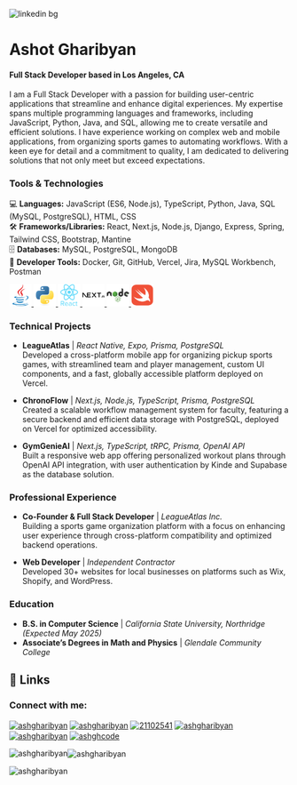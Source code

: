 ![linkedin bg](https://user-images.githubusercontent.com/119915091/218886191-2e862b9a-1ed8-4f02-8b4f-6277ee2a7dec.jpg)

# Ashot Gharibyan
#### Full Stack Developer based in Los Angeles, CA

I am a Full Stack Developer with a passion for building user-centric applications that streamline and enhance digital experiences. My expertise spans multiple programming languages and frameworks, including JavaScript, Python, Java, and SQL, allowing me to create versatile and efficient solutions. I have experience working on complex web and mobile applications, from organizing sports games to automating workflows. With a keen eye for detail and a commitment to quality, I am dedicated to delivering solutions that not only meet but exceed expectations.

### Tools & Technologies
💻 **Languages:** JavaScript (ES6, Node.js), TypeScript, Python, Java, SQL (MySQL, PostgreSQL), HTML, CSS  
🛠️ **Frameworks/Libraries:** React, Next.js, Node.js, Django, Express, Spring, Tailwind CSS, Bootstrap, Mantine  
🗄️ **Databases:** MySQL, PostgreSQL, MongoDB  
🔧 **Developer Tools:** Docker, Git, GitHub, Vercel, Jira, MySQL Workbench, Postman

<p align="left">
  <a href="https://www.java.com" target="_blank" rel="noreferrer">
    <img src="https://raw.githubusercontent.com/devicons/devicon/master/icons/java/java-original.svg" alt="java" width="40" height="40" />
  </a>
  <a href="https://www.python.org" target="_blank" rel="noreferrer">
    <img src="https://raw.githubusercontent.com/devicons/devicon/master/icons/python/python-original.svg" alt="python" width="40" height="40" />
  </a>
  <a href="https://reactjs.org/" target="_blank" rel="noreferrer">
    <img src="https://raw.githubusercontent.com/devicons/devicon/master/icons/react/react-original-wordmark.svg" alt="react" width="40" height="40" />
  </a>
  <a href="https://nextjs.org/" target="_blank" rel="noreferrer">
    <img src="https://raw.githubusercontent.com/devicons/devicon/master/icons/nextjs/nextjs-original-wordmark.svg" alt="nextjs" width="40" height="40" />
  </a>
  <a href="https://nodejs.org" target="_blank" rel="noreferrer">
    <img src="https://raw.githubusercontent.com/devicons/devicon/master/icons/nodejs/nodejs-original-wordmark.svg" alt="nodejs" width="40" height="40" />
  </a>
  <a href="https://developer.apple.com/swift/" target="_blank" rel="noreferrer">
    <img src="https://raw.githubusercontent.com/devicons/devicon/master/icons/swift/swift-original.svg" alt="swift" width="40" height="40" />
  </a>
</p>

### Technical Projects
- **LeagueAtlas** | _React Native, Expo, Prisma, PostgreSQL_  
  Developed a cross-platform mobile app for organizing pickup sports games, with streamlined team and player management, custom UI components, and a fast, globally accessible platform deployed on Vercel.
  
- **ChronoFlow** | _Next.js, Node.js, TypeScript, Prisma, PostgreSQL_  
  Created a scalable workflow management system for faculty, featuring a secure backend and efficient data storage with PostgreSQL, deployed on Vercel for optimized accessibility.

- **GymGenieAI** | _Next.js, TypeScript, tRPC, Prisma, OpenAI API_  
  Built a responsive web app offering personalized workout plans through OpenAI API integration, with user authentication by Kinde and Supabase as the database solution.

### Professional Experience
- **Co-Founder & Full Stack Developer** | _LeagueAtlas Inc._  
  Building a sports game organization platform with a focus on enhancing user experience through cross-platform compatibility and optimized backend operations.
  
- **Web Developer** | _Independent Contractor_  
  Developed 30+ websites for local businesses on platforms such as Wix, Shopify, and WordPress.

### Education
- **B.S. in Computer Science** | _California State University, Northridge (Expected May 2025)_  
- **Associate’s Degrees in Math and Physics** | _Glendale Community College_

## 🔗 Links

<h3 align="left">Connect with me:</h3>
<p align="left">
<a href="https://twitter.com/ashgharibyan" target="blank"><img align="center" src="https://raw.githubusercontent.com/rahuldkjain/github-profile-readme-generator/master/src/images/icons/Social/twitter.svg" alt="ashgharibyan" height="30" width="40" /></a>
<a href="https://linkedin.com/in/ashgharibyan" target="blank"><img align="center" src="https://raw.githubusercontent.com/rahuldkjain/github-profile-readme-generator/master/src/images/icons/Social/linked-in-alt.svg" alt="ashgharibyan" height="30" width="40" /></a>
<a href="https://stackoverflow.com/users/21102541" target="blank"><img align="center" src="https://raw.githubusercontent.com/rahuldkjain/github-profile-readme-generator/master/src/images/icons/Social/stack-overflow.svg" alt="21102541" height="30" width="40" /></a>
<a href="https://instagram.com/ashgharibyan" target="blank"><img align="center" src="https://raw.githubusercontent.com/rahuldkjain/github-profile-readme-generator/master/src/images/icons/Social/instagram.svg" alt="ashgharibyan" height="30" width="40" /></a>
<a href="https://www.behance.net/ashgharibyan" target="blank"><img align="center" src="https://raw.githubusercontent.com/rahuldkjain/github-profile-readme-generator/master/src/images/icons/Social/behance.svg" alt="ashgharibyan" height="30" width="40" /></a>
<a href="https://www.leetcode.com/ashghcode" target="blank"><img align="center" src="https://raw.githubusercontent.com/rahuldkjain/github-profile-readme-generator/master/src/images/icons/Social/leet-code.svg" alt="ashghcode" height="30" width="40" /></a>
</p>

<p><img align="left" src="https://github-readme-stats.vercel.app/api/top-langs?username=ashgharibyan&show_icons=true&locale=en&layout=compact" alt="ashgharibyan" /></p>


<p><img align="center" src="https://github-readme-streak-stats.herokuapp.com/?user=ashgharibyan&" alt="ashgharibyan" /></p>

<p align="left"> <img src="https://komarev.com/ghpvc/?username=ashgharibyan&label=Profile%20views&color=0e75b6&style=flat" alt="ashgharibyan" /> </p>

